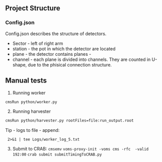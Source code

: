 ## Project Structure
### Config.json
Config.json describes the structure of detectors. 
- Sector - left of right arm
- station - the pot in which the detector are located
- plane - the detector contains planes - 
- channel - each plane is divided into channels. They are counted in U-shape, due to the phisical connection structure. 
## Manual tests
1. Running worker  

```bash
cmsRun python/worker.py
```

2. Running harvester
```bash 
cmsRun python/harvester.py rootFiles=file:run_output.root 
```

Tip - logs to file - append: 
```
 2>&1 | tee Logs/worker_log_5.txt
```

3. Submit to CRAB:
```cmsemv```
```voms-proxy-init -voms cms -rfc  -valid 192:00```
```crab submit submitTimingToCRAB.py ```
